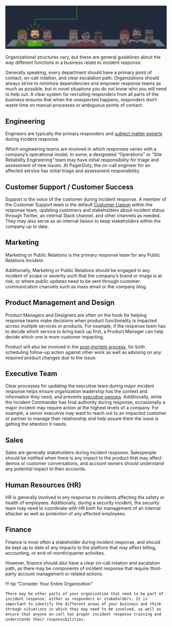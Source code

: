 ![Who's On-Call?](../assets/img/headers/who_oncall.png)

Organizational structures vary, but these are general guidelines about the way different functions in a business relate to incident response.

Generally speaking, every department should have a primary point of contact, on-call rotation, and clear escalation path. Organizations should always strive to minimize dependencies and empower response teams as much as possible, but in novel situations you do not know who you will need to help out. A clear system for recruiting responders from all parts of the business ensures that when the unexpected happens, responders don’t waste time on manual processes or ambiguous points of contact.

## Engineering

Engineers are typically the primary responders and [subject matter experts](../before/different_roles) during incident response.

Which engineering teams are involved in which responses varies with a company’s operational model. In some, a designated “Operations” or “Site Reliability Engineering” team may have initial responsibility for triage and assessment of new issues. At PagerDuty, the on-call engineer for an affected service has initial triage and assessment responsibility.

## Customer Support / Customer Success

Support is the voice of the customer during incident response. A member of the Customer Support team is the default [Customer Liaison](../training/customer_liaison) within the response team, updating customers and stakeholders about incident status through Twitter, an internal Slack channel, and other channels as needed. They may also serve as an internal liaison to keep stakeholders within the company up to date.

## Marketing

Marketing or Public Relations is the primary response team for any Public Relations Incident.

Additionally, Marketing or Public Relations should be engaged in any incident of scope or severity such that the company’s brand or image is at risk, or where public updates need to be sent through customer communication channels such as mass email or the company blog.

## Product Management and Design

Product Managers and Designers are often on the hook for helping response teams make decisions when product functionality is impacted across multiple services or products. For example, if the response team has to decide which service to bring back up first, a Product Manager can help decide which one is more customer impacting.

Product will also be involved in the [post-mortem process](../after/post_mortem_process), for both scheduling follow-up action against other work as well as advising on any required product changes due to the issue.

## Executive Team

Clear processes for updating the executive team during major incident response helps ensure organization leadership has the context and information they need, and prevents [executive swoops](../training/glossary/#executive-swoop). Additionally, while the Incident Commander has final authority during response, occasionally a major incident may require action at the highest levels of a company. For example, a senior executive may want to reach out to an impacted customer or partner to manage their relationship and help assure them the issue is getting the attention it needs.

## Sales

Sales are generally stakeholders during incident response. Salespeople should be notified when there is any impact to the product that may affect demos or customer conversations, and account owners should understand any potential impact to their accounts.

## Human Resources (HR)

HR is generally involved in any response to incidents affecting the safety or health of employees. Additionally, during a security incident, the security team may need to coordinate with HR both for management of an internal attacker as well as protection of any affected employees.

## Finance

Finance is most often a stakeholder during incident response, and should be kept up to date of any impacts to the platform that may affect billing, accounting, or end-of-month/quarter activities.

However, finance should also have a clear on-call rotation and escalation path, as there may be components of incident response that require third-party account management or related actions.

!!! tip "Consider Your Entire Organization"

    There may be other parts of your organization that need to be part of incident response, either as responders or stakeholders. It is important to identify the different areas of your business and think through situations in which they may need to be involved, as well as ensure that anyone on-call has proper incident response training and understands their responsibilities.
